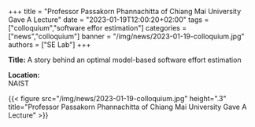 +++
title = "Professor Passakorn Phannachitta of Chiang Mai University Gave A Lecture"
date = "2023-01-19T12:00:20+02:00"
tags = ["colloquium","software effor estimation"]
categories = ["news","colloquium"]
banner = "/img/news/2023-01-19-colloquium.jpg"
authors = ["SE Lab"]
+++

**Title:**
A story behind an optimal model-based software effort estimation

**Location:** <br>
NAIST

{{< figure src="/img/news/2023-01-19-colloquium.jpg" height=".3" title="Professor Passakorn Phannachitta of Chiang Mai University Gave A Lecture" >}}
